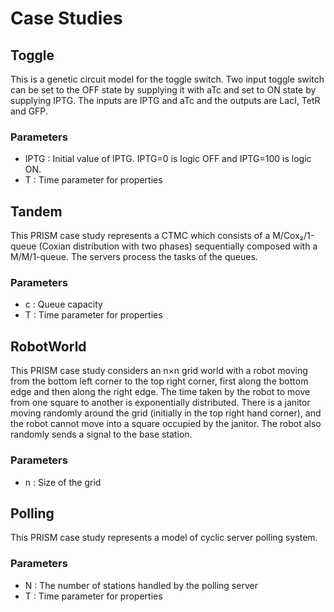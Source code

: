 # Case Studies

## Toggle
This is a genetic circuit model for the toggle switch. Two input toggle switch can be set to the OFF state by supplying it with aTc and set to ON state by supplying IPTG. The inputs are IPTG and aTc and the outputs are LacI, TetR and GFP.

### Parameters
* IPTG : Initial value of IPTG. IPTG=0 is logic OFF and IPTG=100 is logic ON.
* T    : Time parameter for properties

## Tandem
This PRISM case study represents a CTMC which consists of a M/Cox₂/1-queue (Coxian distribution with two phases) sequentially composed with a M/M/1-queue. The servers process the tasks of the queues.

### Parameters
* c : Queue capacity
* T : Time parameter for properties

## RobotWorld
This PRISM case study considers an n×n grid world with a robot moving from the bottom left corner to the top right corner, first along the bottom edge and then along the right edge. The time taken by the robot to move from one square to another is exponentially distributed. There is a janitor moving randomly around the grid (initially in the top right hand corner), and the robot cannot move into a square occupied by the janitor. The robot also randomly sends a signal to the base station.

### Parameters
* n	: Size of the grid


## Polling
This PRISM case study represents a model of cyclic server polling system. 

### Parameters
* N : The number of stations handled by the polling server
* T : Time parameter for properties